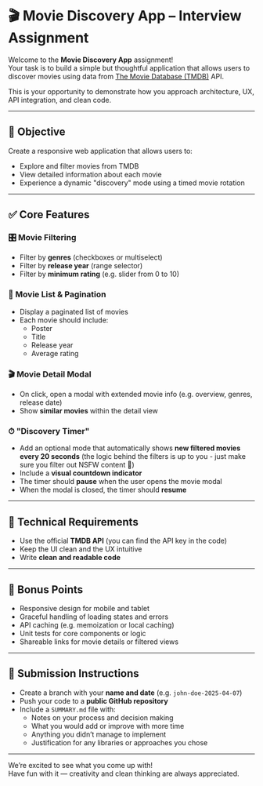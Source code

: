 # 🎬 Movie Discovery App – Interview Assignment

Welcome to the **Movie Discovery App** assignment!  
Your task is to build a simple but thoughtful application that allows users to discover movies using data from [The Movie Database (TMDB)](https://developer.themoviedb.org/reference) API.

This is your opportunity to demonstrate how you approach architecture, UX, API integration, and clean code.

---

## 🧩 Objective

Create a responsive web application that allows users to:
- Explore and filter movies from TMDB
- View detailed information about each movie
- Experience a dynamic "discovery" mode using a timed movie rotation

---

## ✅ Core Features

### 🎛 Movie Filtering
- Filter by **genres** (checkboxes or multiselect)
- Filter by **release year** (range selector)
- Filter by **minimum rating** (e.g. slider from 0 to 10)

### 📄 Movie List & Pagination
- Display a paginated list of movies
- Each movie should include:
  - Poster
  - Title
  - Release year
  - Average rating

### 🎬 Movie Detail Modal
- On click, open a modal with extended movie info (e.g. overview, genres, release date)
- Show **similar movies** within the detail view

### ⏱ "Discovery Timer"
- Add an optional mode that automatically shows **new filtered movies every 20 seconds** (the logic behind the filters is up to you - just make sure you filter out NSFW content 🔞)
- Include a **visual countdown indicator**
- The timer should **pause** when the user opens the movie modal
- When the modal is closed, the timer should **resume**

---

## 🧪 Technical Requirements

- Use the official **TMDB API** (you can find the API key in the code)
- Keep the UI clean and the UX intuitive
- Write **clean and readable code**

---

## 🌟 Bonus Points

- Responsive design for mobile and tablet
- Graceful handling of loading states and errors
- API caching (e.g. memoization or local caching)
- Unit tests for core components or logic
- Shareable links for movie details or filtered views

---

## 🚀 Submission Instructions

- Create a branch with your **name and date** (e.g. `john-doe-2025-04-07`)
- Push your code to a **public GitHub repository**
- Include a `SUMMARY.md` file with:
  - Notes on your process and decision making
  - What you would add or improve with more time
  - Anything you didn’t manage to implement
  - Justification for any libraries or approaches you chose

---

We’re excited to see what you come up with!  
Have fun with it — creativity and clean thinking are always appreciated.
